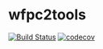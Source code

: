 # wfpc2tools

[![Build Status](https://dev.azure.com/spacetelescope/wfpc2tools/_apis/build/status/spacetelescope.wfpc2tools?branchName=master)](https://dev.azure.com/spacetelescope/wfpc2tools/_build/latest?definitionId=14&branchName=master)
[![codecov](https://codecov.io/gh/spacetelescope/wfpc2tools/branch/master/graph/badge.svg)](https://codecov.io/gh/spacetelescope/wfpc2tools)

